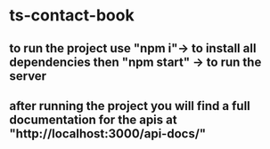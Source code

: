 # ts-contact-book
## to run the project use "npm i"-> to install all dependencies then "npm start" -> to run the server
## after running the project you will find a full documentation for the apis at "http://localhost:3000/api-docs/"
